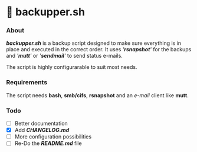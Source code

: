 # 💾 backupper.sh

### About

***backupper.sh*** is a backup script designed to make sure everything is in place and executed in the correct order. It uses *'**rsnapshot**'* for the backups and *'**mutt**'* or *'**sendmail**'* to send status e-mails. 

The script is highly configurarable to suit most needs.



### Requirements

The script needs **bash**, **smb/cifs**, **rsnapshot** and an *e-mail* client like **mutt**.



### Todo

- [ ] Better documentation
- [x] Add ***CHANGELOG.md***
- [ ] More configuration possibilities
- [ ] Re-Do the ***README.md*** file
